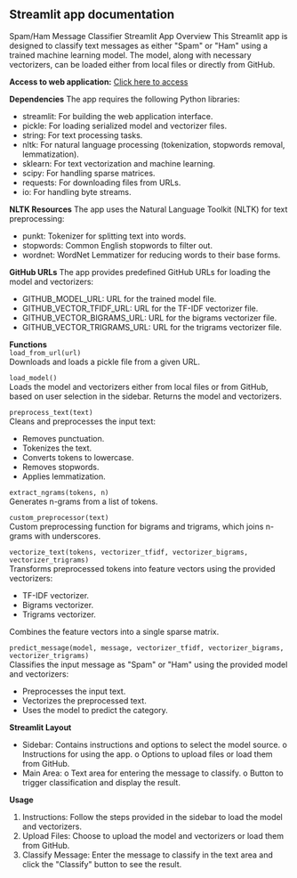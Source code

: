 ## Streamlit app documentation

Spam/Ham Message Classifier Streamlit App
Overview
This Streamlit app is designed to classify text messages as either "Spam" or "Ham" using a trained machine learning model. The model, along with necessary vectorizers, can be loaded either from local files or directly from GitHub.

**Access to web application:**  [Click here to access](https://ml-approach-to-email-spam-detection.streamlit.app/)


**Dependencies**
The app requires the following Python libraries:
*	streamlit: For building the web application interface.
*	pickle: For loading serialized model and vectorizer files.
*	string: For text processing tasks.
*	nltk: For natural language processing (tokenization, stopwords removal, lemmatization).
*	sklearn: For text vectorization and machine learning.
*	scipy: For handling sparse matrices.
*	requests: For downloading files from URLs.
*	io: For handling byte streams.

**NLTK Resources**
The app uses the Natural Language Toolkit (NLTK) for text preprocessing:
*	punkt: Tokenizer for splitting text into words.
*	stopwords: Common English stopwords to filter out.
*	wordnet: WordNet Lemmatizer for reducing words to their base forms.

**GitHub URLs**
The app provides predefined GitHub URLs for loading the model and vectorizers:
*	GITHUB_MODEL_URL: URL for the trained model file.
*	GITHUB_VECTOR_TFIDF_URL: URL for the TF-IDF vectorizer file.
*	GITHUB_VECTOR_BIGRAMS_URL: URL for the bigrams vectorizer file.
*	GITHUB_VECTOR_TRIGRAMS_URL: URL for the trigrams vectorizer file.

**Functions**  
``load_from_url(url)``  
Downloads and loads a pickle file from a given URL.  

``load_model()``  
Loads the model and vectorizers either from local files or from GitHub, based on user selection in the sidebar. Returns the model and vectorizers.  

``preprocess_text(text)``  
Cleans and preprocesses the input text:
*	Removes punctuation.
*	Tokenizes the text.
*	Converts tokens to lowercase.
*	Removes stopwords.
*	Applies lemmatization.  

``extract_ngrams(tokens, n)``  
Generates n-grams from a list of tokens.

``custom_preprocessor(text)``  
Custom preprocessing function for bigrams and trigrams, which joins n-grams with underscores.

``vectorize_text(tokens, vectorizer_tfidf, vectorizer_bigrams, vectorizer_trigrams)``  
Transforms preprocessed tokens into feature vectors using the provided vectorizers:
*	TF-IDF vectorizer.
*	Bigrams vectorizer.
*	Trigrams vectorizer.  

Combines the feature vectors into a single sparse matrix.

``predict_message(model, message, vectorizer_tfidf, vectorizer_bigrams, vectorizer_trigrams)``  
Classifies the input message as "Spam" or "Ham" using the provided model and vectorizers:
*	Preprocesses the input text.
*	Vectorizes the preprocessed text.
*	Uses the model to predict the category.

**Streamlit Layout**
*	Sidebar: Contains instructions and options to select the model source.
    o	Instructions for using the app.
    o	Options to upload files or load them from GitHub.
*	Main Area:
    o	Text area for entering the message to classify.
    o	Button to trigger classification and display the result.

**Usage**
1.	Instructions: Follow the steps provided in the sidebar to load the model and vectorizers.
2.	Upload Files: Choose to upload the model and vectorizers or load them from GitHub.
3.	Classify Message: Enter the message to classify in the text area and click the "Classify" button to see the result.

